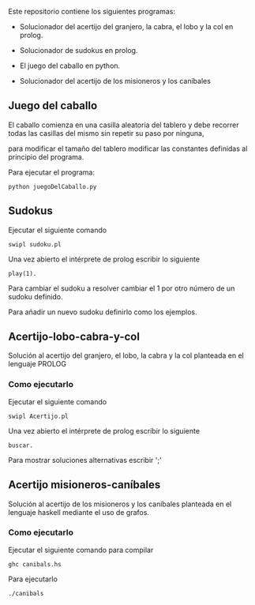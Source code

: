 Este repositorio contiene los siguientes programas:

- Solucionador del acertijo del granjero, la cabra, el lobo y la col en prolog.

- Solucionador de sudokus en prolog.

- El juego del caballo en python.

- Solucionador del acertijo de los misioneros y los caníbales

## Juego del caballo

El caballo comienza en una casilla aleatoria del tablero y debe recorrer todas las casillas del mismo sin repetir su paso por ninguna,

para modificar el tamaño del tablero modificar las constantes definidas al principio del programa.

Para ejecutar el programa:

```
python juegoDelCaballo.py
```

## Sudokus

Ejecutar el siguiente comando

```
swipl sudoku.pl
```

Una vez abierto el intérprete de prolog escribir lo siguiente

```
play(1).
```

Para cambiar el sudoku a resolver cambiar el 1 por otro número de un sudoku definido.

Para añadir un nuevo sudoku definirlo como los ejemplos.

## Acertijo-lobo-cabra-y-col
Solución al acertijo del granjero, el lobo, la cabra y la col planteada en el lenguaje PROLOG
### Como ejecutarlo
Ejecutar el siguiente comando

```
swipl Acertijo.pl
```

Una vez abierto el intérprete de prolog escribir lo siguiente

```
buscar.
```

Para mostrar soluciones alternativas escribir ';'

## Acertijo misioneros-caníbales
Solución al acertijo de los misioneros y los caníbales planteada en el lenguaje haskell mediante el uso de grafos.
### Como ejecutarlo
Ejecutar el siguiente comando para compilar

```
ghc canibals.hs
```

Para ejecutarlo

```
./canibals
```
